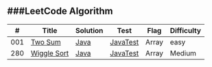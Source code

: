 ###LeetCode Algorithm
----------------

| # | Title |Solution|Test|Flag|Difficulty|
|---|-------|--------|----|----|----------|
|001|[Two Sum](https://leetcode.com/problems/two-sum/)|[Java](./src/main/java/leetcode/twoSum.java)|[JavaTest](./src/test/java/leetcode/twoSumTest.java)|Array|easy|
|280|[Wiggle Sort](https://leetcode.com/problems/wiggle-sort/)|[Java](./src/main/java/leetcode/wiggleSort.java)|[JavaTest](./src/test/java/leetcode/wiggleSortTest.java)|Array|Medium|
